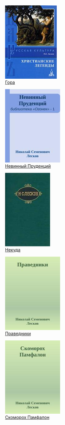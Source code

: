 ![](Гора.jpg)  
[Гора](Гора.md)

![](Невинный%20Пруденций.jpg)  
[Невинный Пруденций](Невинный%20Пруденций.md)

![](Некуда.jpg)  
[Некуда](Некуда.md)

![](Праведники.jpg)  
[Праведники](Праведники.md)

![](Скоморох%20Памфалон.jpg)  
[Скоморох Памфалон](Скоморох%20Памфалон.md)
